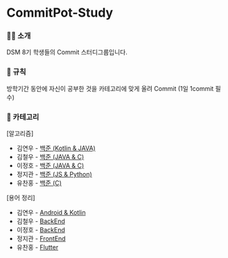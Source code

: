 # CommitPot-Study


### 👨‍💻 소개

DSM 8기 학생들의  Commit 스터디그룹입니다. 



### 📑 규칙
방학기간 동안에 
자신이 공부한 것을 카테고리에 맞게 올려 Commit
(1일 1commit 필수)


### 🏀 카테고리

[알고리즘]

* 김연우 - [백준 (Kotlin & JAVA)](https://github.com/CommitPot/CommitPot-Study/tree/main/%EC%95%8C%EA%B3%A0%EB%A6%AC%EC%A6%98/%EA%B9%80%EC%97%B0%EC%9A%B0)
* 김철우 - [백준 (JAVA & C)](https://github.com/CommitPot/CommitPot-Study/tree/main/%EC%95%8C%EA%B3%A0%EB%A6%AC%EC%A6%98/%EA%B9%80%EC%B2%A0%EC%9A%B0)
* 이정호 - [백준 (JAVA & C)](https://github.com/CommitPot/CommitPot-Study/tree/main/%EC%95%8C%EA%B3%A0%EB%A6%AC%EC%A6%98/%EC%9D%B4%EC%A0%95%ED%98%B8)
* 정지관 - [백준 (JS & Python)](https://github.com/CommitPot/CommitPot-Study/tree/main/%EC%95%8C%EA%B3%A0%EB%A6%AC%EC%A6%98(%EB%B0%B1%EC%A4%80)/%EC%A0%95%EC%A7%80%EA%B4%80)
* 유찬홍 - [백준 (C)](https://github.com/CommitPot/CommitPot-Study/tree/main/%EC%95%8C%EA%B3%A0%EB%A6%AC%EC%A6%98/%EC%9C%A0%EC%B0%AC%ED%99%8D)

[용어 정리]

* 김연우 - [Android & Kotlin](https://github.com/CommitPot/CommitPot-Study/tree/main/%EC%9A%A9%EC%96%B4%20%EC%A0%95%EB%A6%AC/%EA%B9%80%EC%97%B0%EC%9A%B0)
* 김철우 - [BackEnd](https://github.com/CommitPot/CommitPot-Study/tree/main/%EC%9A%A9%EC%96%B4%20%EC%A0%95%EB%A6%AC/%EA%B9%80%EC%B2%A0%EC%9A%B0)
* 이정호 - [BackEnd](https://github.com/CommitPot/CommitPot-Study/tree/main/%EC%9A%A9%EC%96%B4%20%EC%A0%95%EB%A6%AC/%EC%9D%B4%EC%A0%95%ED%98%B8)
* 정지관 - [FrontEnd](https://github.com/CommitPot/CommitPot-Study/tree/main/%EC%9A%A9%EC%96%B4%20%EC%A0%95%EB%A6%AC/%EC%A0%95%EC%A7%80%EA%B4%80)
* 유찬홍 - [Flutter](https://github.com/CommitPot/CommitPot-Study/tree/main/%EC%9A%A9%EC%96%B4%20%EC%A0%95%EB%A6%AC/%EC%9C%A0%EC%B0%AC%ED%99%8D)


















